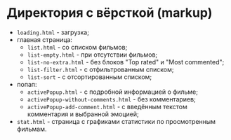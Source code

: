 # Директория с вёрсткой (markup)

* `loading.html` - загрузка;
* главная страница:
  * `list.html` - со списком фильмов;
  * `list-empty.html` - при отсутствии фильмов;
  * `list-no-extra.html` - без блоков "Top rated" и "Most commented";
  * `list-filter.html` - с отфильтрованным списком;
  * `list-sort` - с отсортированным списком;
* попап:
  * `activePopup.html` - с подробной информацией о фильме;
  * `activePopup-without-comments.html` - без комментариев;
  * `activePopup-add-comment.html` - с введённым текстом комментария и выбранной эмоцией;
* `stat.html` - страница с графиками статистики по просмотренным фильмам.
